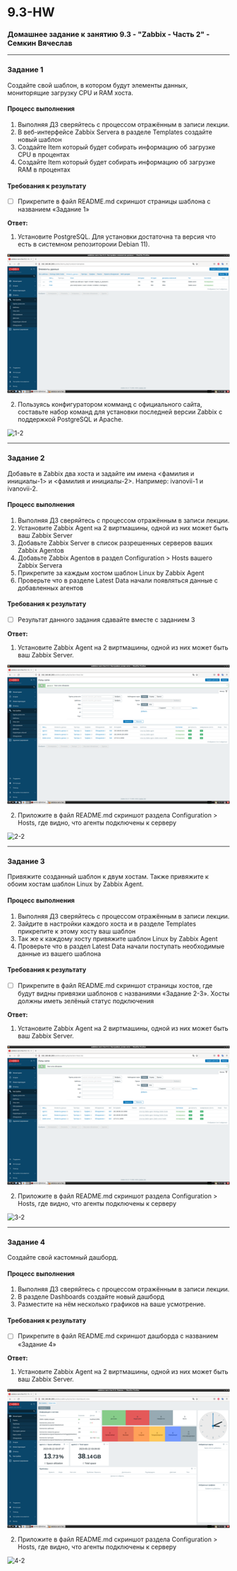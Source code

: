 # 9.3-HW
### Домашнее задание к занятию 9.3 - "Zabbix - Часть 2" - Семкин Вячеслав
***
### Задание 1
Создайте свой шаблон, в котором будут элементы данных, мониторящие загрузку CPU и RAM хоста.

#### Процесс выполнения
1. Выполняя ДЗ сверяйтесь с процессом отражённым в записи лекции.
2. В веб-интерфейсе Zabbix Servera в разделе Templates создайте новый шаблон
3. Создайте Item который будет собирать информацию об загрузке CPU в процентах
4. Создайте Item который будет собирать информацию об загрузке RAM в процентах

#### Требования к результату
- [ ] Прикрепите в файл README.md скриншот страницы шаблона с названием «Задание 1»

**Ответ:**

1. Установите PostgreSQL. Для установки достаточна та версия что есть в системном репозитороии Debian 11). 

![1-1](https://github.com/SemkinVA/9.3-HW/blob/main/1-1.png)

2. Пользуясь конфигуратором комманд с официального сайта, составьте набор команд для установки последней версии Zabbix с поддержкой PostgreSQL и Apache.

![1-2](https://github.com/SemkinVA/9.3-HW/blob/main/1-2.png)


***
### Задание 2
Добавьте в Zabbix два хоста и задайте им имена <фамилия и инициалы-1> и <фамилия и инициалы-2>. Например: ivanovii-1 и ivanovii-2.

#### Процесс выполнения
1. Выполняя ДЗ сверяйтесь с процессом отражённым в записи лекции.
2. Установите Zabbix Agent на 2 виртмашины, одной из них может быть ваш Zabbix Server
3. Добавьте Zabbix Server в список разрешенных серверов ваших Zabbix Agentов
4. Добавьте Zabbix Agentов в раздел Configuration > Hosts вашего Zabbix Servera
5. Прикрепите за каждым хостом шаблон Linux by Zabbix Agent
6. Проверьте что в разделе Latest Data начали появляться данные с добавленных агентов

#### Требования к результату
- [ ] Результат данного задания сдавайте вместе с заданием 3

**Ответ:**

1. Установите Zabbix Agent на 2 виртмашины, одной из них может быть ваш Zabbix Server.

![2-1](https://github.com/SemkinVA/9.3-HW/blob/main/2-1.png)

2. Приложите в файл README.md скриншот раздела Configuration > Hosts, где видно, что агенты подключены к серверу

![2-2](https://github.com/SemkinVA/9.3-HW/blob/main/2-2.png)


***
### Задание 3
Привяжите созданный шаблон к двум хостам. Также привяжите к обоим хостам шаблон Linux by Zabbix Agent.

#### Процесс выполнения
1. Выполняя ДЗ сверяйтесь с процессом отражённым в записи лекции.
2. Зайдите в настройки каждого хоста и в разделе Templates прикрепите к этому хосту ваш шаблон
3. Так же к каждому хосту привяжите шаблон Linux by Zabbix Agent
4. Проверьте что в раздел Latest Data начали поступать необходимые данные из вашего шаблона

#### Требования к результату
- [ ] Прикрепите в файл README.md скриншот страницы хостов, где будут видны привязки шаблонов с названиями «Задание 2-3». Хосты должны иметь зелёный статус подключения


**Ответ:**

1. Установите Zabbix Agent на 2 виртмашины, одной из них может быть ваш Zabbix Server.

![3-1](https://github.com/SemkinVA/9.3-HW/blob/main/3-1.png)

2. Приложите в файл README.md скриншот раздела Configuration > Hosts, где видно, что агенты подключены к серверу

![3-2](https://github.com/SemkinVA/9.3-HW/blob/main/3-2.png)

***
### Задание 4
Создайте свой кастомный дашборд.

#### Процесс выполнения
1. Выполняя ДЗ сверяйтесь с процессом отражённым в записи лекции.
2. В разделе Dashboards создайте новый дашборд
3. Разместите на нём несколько графиков на ваше усмотрение.

#### Требования к результату
- [ ] Прикрепите в файл README.md скриншот дашборда с названием «Задание 4»

**Ответ:**

1. Установите Zabbix Agent на 2 виртмашины, одной из них может быть ваш Zabbix Server.

![4-1](https://github.com/SemkinVA/9.3-HW/blob/main/4-1.png)

2. Приложите в файл README.md скриншот раздела Configuration > Hosts, где видно, что агенты подключены к серверу

![4-2](https://github.com/SemkinVA/9.3-HW/blob/main/4-2.png)




